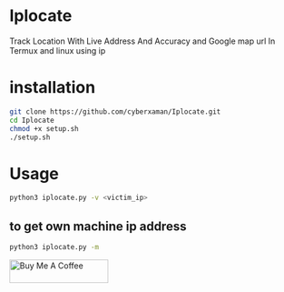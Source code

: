 # Iplocate
Track Location With Live Address And Accuracy and Google map url In Termux and linux using ip

# installation
```bash
git clone https://github.com/cyberxaman/Iplocate.git
cd Iplocate
chmod +x setup.sh
./setup.sh
```

# Usage
```bash
python3 iplocate.py -v <victim_ip>
```
## to get own machine ip address
```bash
python3 iplocate.py -m
```

<a href="https://www.buymeacoffee.com/cyberxeal" target="_blank"><img src="https://cdn.buymeacoffee.com/buttons/default-orange.png" alt="Buy Me A Coffee" height="41" width="174"></a>
